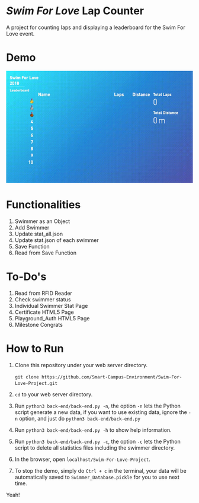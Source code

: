 # *Swim For Love* Lap Counter

A project for counting laps and displaying a leaderboard for the Swim For Love event.


# Demo
![GIF of demonstration](https://github.com/Smart-Campus-Environment/Swim-For-Love-Project/blob/master/assets/demo.gif)

# Functionalities

1. Swimmer as an Object
2. Add Swimmer
3. Update stat_all.json
4. Update stat.json of each swimmer
5. Save Function
5. Read from Save Function


# To-Do's

1. Read from RFID Reader
2. Check swimmer status
3. Individual Swimmer Stat Page
4. Certificate HTML5 Page
5. Playground_Auth HTML5 Page
6. Milestone Congrats

# How to Run

1. Clone this repository under your web server directory.

	```git clone https://github.com/Smart-Campus-Environment/Swim-For-Love-Project.git```

2. `cd` to your web server directory.

3. Run `python3 back-end/back-end.py -n`, the option `-n` lets the Python script generate a new data, if you want to use existing data, ignore the `-n` option, and just do `python3 back-end/back-end.py`
4. Run `python3 back-end/back-end.py -h` to show help information.
5. Run `python3 back-end/back-end.py -c`, the option `-c` lets the Python script to delete all statistics files including the swimmer directory.

6. In the browser, open `localhost/Swim-For-Love-Project`.

7. To stop the demo, simply do `Ctrl + c` in the terminal, your data will be automatically saved to `Swimmer_Database.pickle` for you to use next time.

Yeah!